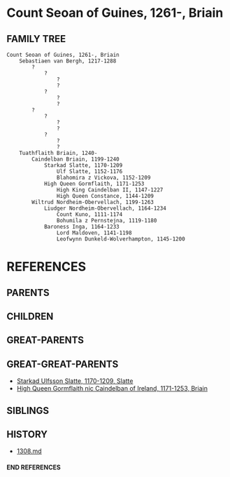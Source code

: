 # Count Seoan of Guines, 1261-, Briain

## FAMILY TREE
```
Count Seoan of Guines, 1261-, Briain
    Sebastiaen van Bergh, 1217-1288
        ?
            ?
                ?
                ?
            ?
                ?
                ?
        ?
            ?
                ?
                ?
            ?
                ?
                ?
    Tuathflaith Briain, 1240-
        Caindelban Briain, 1199-1240
            Starkad Slatte, 1170-1209
                Ulf Slatte, 1152-1176
                Blahomira z Vickova, 1152-1209
            High Queen Gormflaith, 1171-1253
                High King Caindelban II, 1147-1227
                High Queen Constance, 1144-1209
        Wiltrud Nordheim-Obervellach, 1199-1263
            Liudger Nordheim-Obervellach, 1164-1234
                Count Kuno, 1111-1174
                Bohumila z Pernstejna, 1119-1180
            Baroness Inga, 1164-1233
                Lord Maldoven, 1141-1198    
                Leofwynn Dunkeld-Wolverhampton, 1145-1200

```


# REFERENCES

## PARENTS 

## CHILDREN 

## GREAT-PARENTS 

## GREAT-GREAT-PARENTS 
* [Starkad Ulfsson Slatte, 1170-1209, Slatte](starkad_ulfsson_1170.md)
* [High Queen Gormflaith nic Caindelban of Ireland, 1171-1253, Briain](gormflaith_nic_caindelban_1171.md)
## SIBLINGS

 
## HISTORY
* [1308.md](../h/1308.md)

#### END REFERENCES
